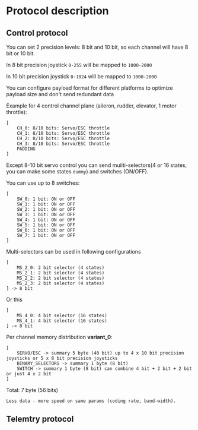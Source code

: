 # Protocol description

## Control protocol
You can set 2 precision levels: 8 bit and 10 bit, so each channel will have 8 bit or 10 bit.

In 8 bit precision joystick `0-255` will be mapped to `1000-2000`

In 10 bit precision joystick `0-1024` will be mapped to `1000-2000`

You can configure payload format for different platforms to optimize payload size and don't send redundant data

Example for 4 control channel plane (aileron, rudder, elevator, 1 motor throttle):
```
[
    CH_0: 8/10 bits: Servo/ESC throttle
    CH_1: 8/10 bits: Servo/ESC throttle
    CH_2: 8/10 bits: Servo/ESC throttle
    CH_3: 8/10 bits: Servo/ESC throttle
    PADDING
]
```
Except 8-10 bit servo control you can send muilti-selectors(4 or 16 states, you can make some states `dummy`) and switches (ON/OFF).

You can use up to 8 switches:

```
[
    SW_0: 1 bit: ON or OFF
    SW_1: 1 bit: ON or OFF
    SW_2: 1 bit: ON or OFF
    SW_3: 1 bit: ON or OFF
    SW_4: 1 bit: ON or OFF
    SW_5: 1 bit: ON or OFF
    SW_6: 1 bit: ON or OFF
    SW_7: 1 bit: ON or OFF
]
```

Multi-selectors can be used in following configurations

```
[
    MS_2_0: 2 bit selector (4 states)
    MS_2_1: 2 bit selector (4 states)
    MS_2_2: 2 bit selector (4 states)
    MS_2_3: 2 bit selector (4 states)
] -> 8 bit
```

Or this

```
[
    MS_4_0: 4 bit selector (16 states)
    MS_4_1: 4 bit selector (16 states)
] -> 8 bit
```

Per channel memory distribution **variant_0**:

```
[
    SERVO/ESC -> summary 5 byte (40 bit) up to 4 x 10 bit precision joysticks or 5 x 8 bit precision joysticks
    BINARY_SELECTORS -> summary 1 byte (8 bit)
    SWITCH -> summary 1 byte (8 bit) can combine 4 bit + 2 bit + 2 bit or just 4 x 2 bit
]
```

Total: 7 byte (56 bits)

```
Less data - more speed on same params (coding rate, band-width).
```


## Telemtry protocol